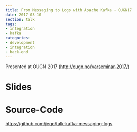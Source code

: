 ```yaml
---
title: From Messaging to Logs with Apache Kafka - OUGN17
date: 2017-03-10
section: talk
tags:
- integration
- kafka
categories:
- development
- integration
- back-end
---
```


Presented at OUGN 2017 (http://ougn.no/varseminar-2017/)

<!--more-->

# Slides

<script async class="speakerdeck-embed" data-id="b57a55a2c9c14049a8503e281d13959c" data-ratio="1.77777777777778" src="//speakerdeck.com/assets/embed.js"></script>

# Source-Code

https://github.com/jeqo/talk-kafka-messaging-logs
